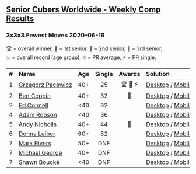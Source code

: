 <style>table {white-space: nowrap;}</style>

## [Senior Cubers Worldwide - Weekly Comp Results](/scw-comp/results/)
### 3x3x3 Fewest Moves 2020-06-16

<span style="white-space: nowrap;">🏆 = overall winner</span>, <span style="white-space: nowrap;">🥇 = 1st senior</span>, <span style="white-space: nowrap;">🥈 = 2nd senior</span>, <span style="white-space: nowrap;">🥉 = 3rd senior</span>, <span style="white-space: nowrap;">💥 = overall record (age group)</span>, <span style="white-space: nowrap;">🔥 = PR average</span>, <span style="white-space: nowrap;">⚡ = PR single</span>.

| # | Name | Age | Single | Awards | Solution |
| :--: | :-- | :--: | :--: | :--: | :-- |
| 1 | [Grzegorz Pacewicz](../../persons/grzegorz_pacewicz/333fm.md) | 40+ | 25 | 🏆 🥇 ⚡ | [Desktop](https://www.facebook.com/events/753945178677521/permalink/756398248432214) / [Mobile](https://m.facebook.com/events/753945178677521?view=permalink&id=756398248432214) |
| 2 | [Ben Coppin](../../persons/ben_coppin/333fm.md) | 40+ | 32 | 🥈 | [Desktop](https://www.facebook.com/events/753945178677521/permalink/755294308542608) / [Mobile](https://m.facebook.com/events/753945178677521?view=permalink&id=755294308542608) |
| 2 | [Ed Connell](../../persons/ed_connell/333fm.md) | <40 | 32 |  | [Desktop](https://www.facebook.com/events/753945178677521/permalink/754123971992975) / [Mobile](https://m.facebook.com/events/753945178677521?view=permalink&id=754123971992975) |
| 4 | [Adam Robson](../../persons/adam_robson/333fm.md) | <40 | 36 |  | [Desktop](https://www.facebook.com/events/753945178677521/permalink/754313368640702) / [Mobile](https://m.facebook.com/events/753945178677521?view=permalink&id=754313368640702) |
| 5 | [Andy Nicholls](../../persons/andy_nicholls/333fm.md) | 40+ | 44 | 🥉 | [Desktop](https://www.facebook.com/events/753945178677521/permalink/755686318503407) / [Mobile](https://m.facebook.com/events/753945178677521?view=permalink&id=755686318503407) |
| 6 | [Donna Leiber](../../persons/donna_leiber/333fm.md) | 60+ | 52 |  | [Desktop](https://www.facebook.com/events/753945178677521/permalink/757188861686486) / [Mobile](https://m.facebook.com/events/753945178677521?view=permalink&id=757188861686486) |
| 7 | [Mark Rivers](../../persons/mark_rivers/333fm.md) | 50+ | DNF |  | [Desktop](https://www.facebook.com/events/753945178677521/permalink/758195291585843) / [Mobile](https://m.facebook.com/events/753945178677521?view=permalink&id=758195291585843) |
| 7 | [Michael George](../../persons/michael_george/333fm.md) | 40+ | DNF |  | [Desktop](https://www.facebook.com/events/753945178677521/permalink/758256418246397) / [Mobile](https://m.facebook.com/events/753945178677521?view=permalink&id=758256418246397) |
| 7 | [Shawn Boucké](../../persons/shawn_boucke/333fm.md) | <40 | DNF |  | [Desktop](https://www.facebook.com/events/753945178677521/permalink/756328728439166) / [Mobile](https://m.facebook.com/events/753945178677521?view=permalink&id=756328728439166) |

<!-- Global site tag (gtag.js) - Google Analytics -->
<script async src="https://www.googletagmanager.com/gtag/js?id=UA-86348435-3"></script>
<script>window.dataLayer = window.dataLayer || []; function gtag() {dataLayer.push(arguments);} gtag('js', new Date()); gtag('config', 'UA-86348435-3');</script>
